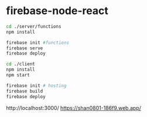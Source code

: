 # firebase-node-react

```bash
cd ./server/functions
npm install

firebase init #functions
firebase serve
firebase deploy

cd ./client
npm install
npm start

firebase init # hosting
firebase build
firebase deploy
```

http://localhost:3000/
https://shan0801-186f9.web.app/